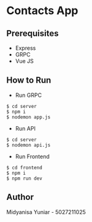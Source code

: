 # Contacts App

## Prerequisites

- Express
- GRPC
- Vue JS

## How to Run

- Run GRPC

```
$ cd server
$ npm i
$ nodemon app.js
```

- Run API

```
$ cd server
$ nodemon api.js
```

- Run Frontend

```
$ cd frontend
$ npm i
$ npm run dev
```

## Author

Midyanisa Yuniar - 5027211025
